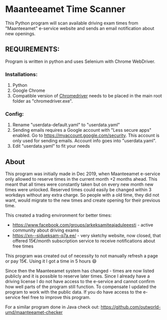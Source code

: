 # Maanteeamet Time Scanner
This Python program will scan available driving exam times from "Maanteeamet" e-service website and sends an email notification about new openings.


## REQUIREMENTS:
Program is written in python and uses Selenium with Chrome WebDriver.

### Installations:
1. Python
2. Google Chrome
3. Compatible version of [Chromedriver](https://chromedriver.chromium.org) needs to be placed in the main root folder as "chromedriver.exe".

### Config:
1. Rename "userdata-default.yaml" to "userdata.yaml"
2. Sending emails requires a Google account with "Less secure apps" enabled. Go to <https://myaccount.google.com/security>. 
   This account is only used for sending emails. Account info goes into "userdata.yaml".
3. Edit "userdata.yaml" to fit your needs


## About
This program was initially made in Dec 2019, when Maanteeamet e-service only allowed to reserve times in the current month +2 months ahead. 
This meant that all times were constantly taken but on every new month new times were unlocked.
Reserved times could easily be changed within 3 workdays without any extra charge.
So people with a old time, they did not want, would migrate to the new times and create opening for their previous time.

This created a trading environment for better times:

- https://www.facebook.com/groups/arkeksamiteajaduleeesti - active community about driving exams
- https://xn--sidueksam-q7a.ee/ - very sketchy website, now closed, that offered 15€/month subscription service to receive notifications about free times

This program was created out of necessity to not manually refresh a page or pay 15€.
Using it I got a time in 5 hours :smile:

Since then the Maanteeamet system has changed - times are now listed publicly and it is possible to reserve later times.
Since I already have a driving license I do not have access to the e-service and cannot confirm how well parts of the program still function.
To compensate I updated the program to work with the public data.
If you do have access to the e-service feel free to improve this program. 


For a similar program done in Java check out: 
<https://github.com/outworld-umd/maanteeamet-checker>
